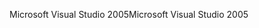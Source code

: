 <span data-ttu-id="b082e-101">Microsoft Visual Studio 2005</span><span class="sxs-lookup"><span data-stu-id="b082e-101">Microsoft Visual Studio 2005</span></span>